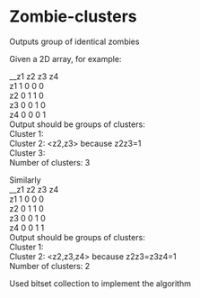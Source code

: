 # Zombie-clusters
Outputs group of identical zombies<br/>

Given a 2D array, for example:<br/>

<span>__z1 z2 z3 z4</span><br/>
z1 1  0  0  0<br/>
z2 0  1  1  0<br/>
z3 0  0  1  0<br/>
z4 0  0  0  1<br/>
Output should be groups of clusters:<br/>
Cluster 1: <z1><br/>
Cluster 2: <z2,z3> because z2z3=1<br/>
Cluster 3: <z4><br/>
Number of clusters: 3<br/>

Similarly<br/>
<span>__z1 z2 z3 z4</span><br/>
z1 1   0  0  0<br/>
z2 0  1  1  0<br/>
z3 0  0  1  0<br/>
z4 0  0  1  1<br/>
Output should be groups of clusters:<br/>
Cluster 1: <z1><br/>
Cluster 2: <z2,z3,z4> because z2z3=z3z4=1<br/>
Number of clusters: 2<br/>

Used bitset collection to implement the algorithm
